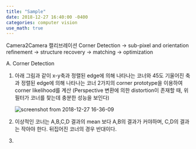 ```yaml
---
title: "Sample"
date: 2018-12-27 16:40:00 -0400
categories: computer vision
use_math: true
---
```

Camera2Camera 캘리브레이션
Corner Detection -> sub-pixel and orientation refinement -> structure recovery -> matching -> optimization

A. Corner Detection
  1) 아래 그림과 같이 x-y축과 정렬된 edge에 의해 나타나는 코너와 45도 기울어진 축과 정렬된 edge에 의해 나타나는 코너 2가지의 corner prototype을 이용하여 corner likelihood를 계산
     (Perspective 변환에 의한 distortion이 존재할 때, 위 필터가 코너를 찾는데 충분한 성능을 보인다)
     
     ![screenshot from 2018-12-27 16-36-09](https://user-images.githubusercontent.com/17023023/50470867-ae743680-09f5-11e9-9b3c-95a74e74e1f7.png)
  2) 이상적인 코너는 A,B,C,D 결과의 mean 보다 A,B의 결과가 커야하며, C,D의 결과는 작아야 한다. 뒤집어진 코너의 경우 반대이다.
  3) 
